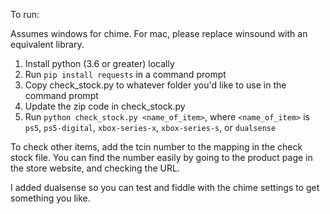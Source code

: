 To run:

Assumes windows for chime. For mac, please replace winsound with an equivalent library.

1. Install python (3.6 or greater) locally
1. Run `pip install requests` in a command prompt
1. Copy check_stock.py to whatever folder you'd like to use in the command prompt
1. Update the zip code in check_stock.py
1. Run `python check_stock.py <name_of_item>`, where `<name_of_item>` is `ps5`, `ps5-digital`, `xbox-series-x`, `xbox-series-s`, or `dualsense`

To check other items, add the tcin number to the mapping in the check stock file. You can find the number easily by going to the product page in
the store website, and checking the URL.

I added dualsense so you can test and fiddle with the chime settings to get something you like.
